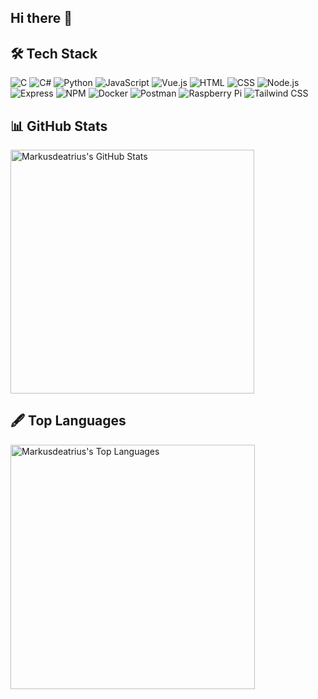 ## Hi there 👋



## 🛠️ Tech Stack

![C](https://skillicons.dev/icons?i=c)
![C#](https://skillicons.dev/icons?i=cs)
![Python](https://skillicons.dev/icons?i=python)
![JavaScript](https://skillicons.dev/icons?i=js)
![Vue.js](https://skillicons.dev/icons?i=vue)
![HTML](https://skillicons.dev/icons?i=html)
![CSS](https://skillicons.dev/icons?i=css)
![Node.js](https://skillicons.dev/icons?i=nodejs)
![Express](https://skillicons.dev/icons?i=express)
![NPM](https://skillicons.dev/icons?i=npm)
![Docker](https://skillicons.dev/icons?i=docker)
![Postman](https://skillicons.dev/icons?i=postman)
![Raspberry Pi](https://skillicons.dev/icons?i=raspberrypi)
![Tailwind CSS](https://skillicons.dev/icons?i=tailwind)


## 📊 GitHub Stats
<img width="390" src="https://github-readme-stats.vercel.app/api?username=Markusdeatrius&theme=transparent&count_private=true&show_icons=true&rank_icon=github&locale=en" alt="Markusdeatrius's GitHub Stats" />

## 🖋️ Top Languages
<img width="391" src="https://github-readme-stats.vercel.app/api/top-langs/?username=Markusdeatrius&layout=compact&theme=transparent&hide=html" alt="Markusdeatrius's Top Languages" />

